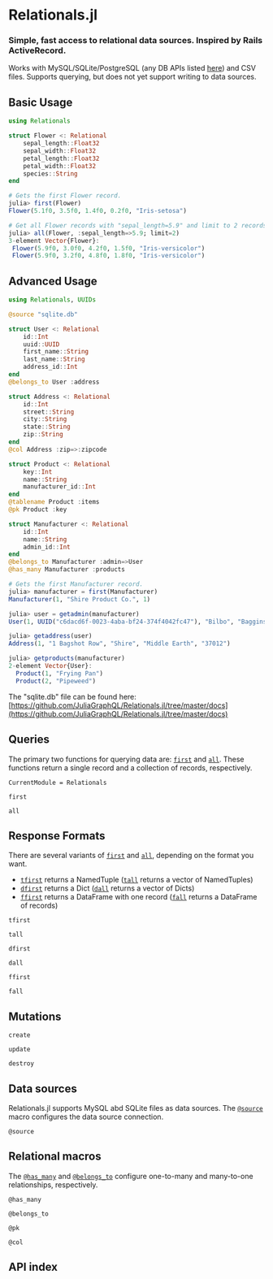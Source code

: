 # Relationals.jl
### Simple, fast access to relational data sources. Inspired by Rails ActiveRecord.

Works with MySQL/SQLite/PostgreSQL (any DB APIs listed [here](https://juliadatabases.org/)) and CSV files. Supports querying, but does not yet support writing to data sources.


## Basic Usage

```julia
using Relationals

struct Flower <: Relational
    sepal_length::Float32
    sepal_width::Float32
    petal_length::Float32
    petal_width::Float32
    species::String
end
```

```julia
# Gets the first Flower record.
julia> first(Flower)
Flower(5.1f0, 3.5f0, 1.4f0, 0.2f0, "Iris-setosa")

# Get all Flower records with "sepal_length=5.9" and limit to 2 records.
julia> all(Flower, :sepal_length=>5.9; limit=2)
3-element Vector{Flower}:
 Flower(5.9f0, 3.0f0, 4.2f0, 1.5f0, "Iris-versicolor")
 Flower(5.9f0, 3.2f0, 4.8f0, 1.8f0, "Iris-versicolor")
```


## Advanced Usage
```julia
using Relationals, UUIDs

@source "sqlite.db"

struct User <: Relational
    id::Int
    uuid::UUID
    first_name::String
    last_name::String
    address_id::Int
end
@belongs_to User :address

struct Address <: Relational
    id::Int
    street::String
    city::String
    state::String
    zip::String
end
@col Address :zip=>:zipcode

struct Product <: Relational
    key::Int
    name::String
    manufacturer_id::Int
end
@tablename Product :items
@pk Product :key

struct Manufacturer <: Relational
    id::Int
    name::String
    admin_id::Int
end
@belongs_to Manufacturer :admin=>User
@has_many Manufacturer :products
```

```julia
# Gets the first Manufacturer record.
julia> manufacturer = first(Manufacturer)
Manufacturer(1, "Shire Product Co.", 1)

julia> user = getadmin(manufacturer)
User(1, UUID("c6dacd6f-0023-4aba-bf24-374f4042fc47"), "Bilbo", "Baggins", 1)

julia> getaddress(user)
Address(1, "1 Bagshot Row", "Shire", "Middle Earth", "37012")

julia> getproducts(manufacturer)
2-element Vector{User}:
  Product(1, "Frying Pan")
  Product(2, "Pipeweed")
```
The "sqlite.db" file can be found here:\
[https://github.com/JuliaGraphQL/Relationals.jl/tree/master/docs](https://github.com/JuliaGraphQL/Relationals.jl/tree/master/docs)


## Queries

The primary two functions for querying data are: [`first`](@ref) and [`all`](@ref). These functions return a single record and a collection of records, respectively.


```@meta
CurrentModule = Relationals
```

```@docs
first
```

```@docs
all
```

## Response Formats

There are several variants of [`first`](@ref) and [`all`](@ref), depending on the format you want. 
* [`tfirst`](@ref) returns a NamedTuple ([`tall`](@ref) returns a vector of NamedTuples)
* [`dfirst`](@ref) returns a Dict ([`dall`](@ref) returns a vector of Dicts)
* [`ffirst`](@ref) returns a DataFrame with one record  ([`fall`](@ref) returns a DataFrame of records)

```@docs
tfirst
```

```@docs
tall
```

```@docs
dfirst
```

```@docs
dall
```

```@docs
ffirst
```

```@docs
fall
```

## Mutations

```@docs
create
```

```@docs
update
```

```@docs
destroy
```

## Data sources

Relationals.jl supports MySQL abd SQLite files as data sources. The [`@source`](@ref) macro configures the data source connection.

```@docs
@source
```

## Relational macros

The [`@has_many`](@ref) and [`@belongs_to`](@ref) configure one-to-many and many-to-one relationships, respectively.

```@docs
@has_many
```

```@docs
@belongs_to
```

```@docs
@pk
```

```@docs
@col
```

## API index

```@index
```